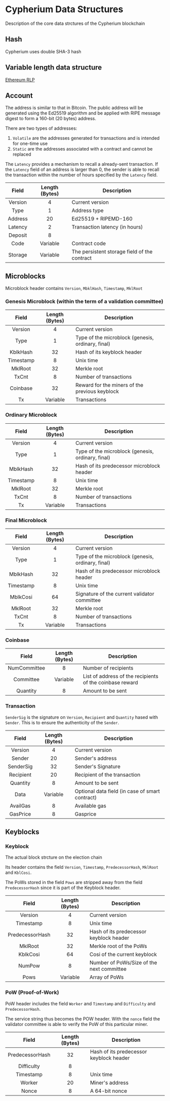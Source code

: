 # Cypherium Data Structures

Description of the core data strctures of the Cypherium blockchain

## Hash
Cypherium uses double SHA-3 hash

## Variable length data structure
[Ethereum RLP](https://github.com/ethereum/wiki/wiki/RLP)

## Account
The address is similar to that in Bitcoin. The public address will be generated 
using the Ed25519 algorithm and be applied with RIPE message digest to form a 
160-bit (20 bytes) address. 

There are two types of addresses:
1. `Volatile` are the addresses generated for transactions and is intended for one-time use
2. `Static` are the addresses associated with a contract and cannot be replaced

The `Latency` provides a mechanism to recall a already-sent transaction. If the `Latency` field
of an address is larger than 0, the sender is able to recall the transaction within the number 
of hours specified by the `Latency` field.

Field           |Length (Bytes)|Description
:--------------:|:------------:|------------------
Version         |4             |Current version
Type            |1             |Address type 
Address         |20            |Ed25519 + RIPEMD-160
Latency         |2             |Transaction latency (in hours)
Deposit         |8             |
Code            |Variable      |Contract code
Storage         |Variable      |The persistent storage field of the contract

## Microblocks
Microblock header contains `Version`, `MbklHash`, `Timestamp`, `MklRoot`

### Genesis Microblock (within the term of a validation committee)
Field           |Length (Bytes)|Description
:--------------:|:------------:|------------------
Version         |4             |Current version
Type            |1             |Type of the microblock (genesis, ordinary, final)
KblkHash        |32            |Hash of its keyblock header
Timestamp       |8             |Unix time
MklRoot         |32            |Merkle root
TxCnt           |8             |Number of transactions
Coinbase        |32            |Reward for the miners of the previous keyblock
Tx              |Variable      |Transactions

### Ordinary Microblock
Field           |Length (Bytes)|Description
:--------------:|:------------:|------------------
Version         |4             |Current version
Type            |1             |Type of the microblock (genesis, ordinary, final)
MblkHash        |32            |Hash of its predecessor microblock header
Timestamp       |8             |Unix time
MklRoot         |32            |Merkle root
TxCnt           |8             |Number of transactions
Tx              |Variable      |Transactions

### Final Microblock
Field           |Length (Bytes)|Description
:--------------:|:------------:|------------------
Version         |4             |Current version
Type            |1             |Type of the microblock (genesis, ordinary, final)
MblkHash        |32            |Hash of its predecessor microblock header
Timestamp       |8             |Unix time
MblkCosi        |64            |Signature of the current validator committee
MklRoot         |32            |Merkle root
TxCnt           |8             |Number of transactions
Tx              |Variable      |Transactions

### Coinbase
Field           |Length (Bytes)|Description
:--------------:|:------------:|------------------
NumCommittee    |8             |Number of recipients
Committee       |Variable      |List of address of the recipients of the coinbase reward
Quantity        |8             |Amount to be sent

### Transaction
`SenderSig` is the signature on `Version`, `Recipient` and `Quantity` hased with 
`Sender`. This is to ensure the authenticity of the `Sender`.

Field           |Length (Bytes)|Description
:--------------:|:------------:|------------------
Version         |4             |Current version
Sender          |20            |Sender's address
SenderSig       |32            |Sender's Signature
Recipient       |20            |Recipient of the transaction
Quantity        |8             |Amount to be sent
Data            |Variable      |Optional data field (in case of smart contract)
AvailGas        |8             |Available gas 
GasPrice        |8             |Gasprice

## Keyblocks

### Keyblock
The actual block strcture on the election chain

Its header contains the field `Version`, `Timestamp`, `PredecessorHash`, `MklRoot` 
and `KblCosi`.

The PoWs stored in the field `Pows` are stripped away from the field 
`PredecessorHash` since it is part of the Keyblock header.

Field           |Length (Bytes)|Description
:--------------:|:------------:|------------------
Version         |4             |Current version
Timestamp       |8             |Unix time
PredecessorHash |32            |Hash of its predecessor keyblock header 
MklRoot         |32            |Merkle root of the PoWs
KblkCosi        |64            |Cosi of the current keyblock
NumPow          |8             |Number of PoWs/Size of the next committee
Pows            |Variable      |Array of PoWs

### PoW (Proof-of-Work)
PoW header includes the field `Worker` and `Timestamp` and `Difficulty`
and `PredecessorHash`.

The service string thus becomes the POW header. With the `nonce` field 
the validator committee is able to verify the PoW of this particular miner.

Field           |Length (Bytes)|Description
:--------------:|:------------:|------------------
PredecessorHash |32            |Hash of its predecessor keyblock  header 
Difficulty      |8             |
Timestamp       |8             |Unix time
Worker          |20            |Miner's address
Nonce           |8             |A 64-bit nonce
